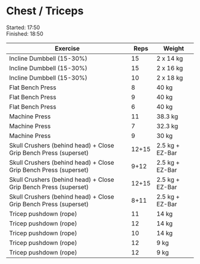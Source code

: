 # Chest / Triceps

Started: 17:50 \
Finished: 18:50


| Exercise | Reps | Weight
| --- | --- | --- |
| Incline Dumbbell (15-30%) | 15 | 2 x  14 kg |
| Incline Dumbbell (15-30%) | 15 | 2 x  16 kg |
| Incline Dumbbell (15-30%) | 10 | 2 x 18 kg |
| Flat Bench Press | 8 | 40 kg |
| Flat Bench Press | 9 | 40 kg |
| Flat Bench Press | 6 | 40 kg |
| Machine Press | 11 | 38.3 kg |
| Machine Press | 7 | 32.3 kg |
| Machine Press | 9 | 30 kg |
| Skull Crushers (behind head) + Close Grip Bench Press (superset) | 12+15 | 2.5 kg + EZ-Bar |
| Skull Crushers (behind head) + Close Grip Bench Press (superset) | 9+12 | 2.5 kg + EZ-Bar |
| Skull Crushers (behind head) + Close Grip Bench Press (superset) | 12+15 | 2.5 kg + EZ-Bar |
| Skull Crushers (behind head) + Close Grip Bench Press (superset) | 8+11 | 2.5 kg + EZ-Bar |
| Tricep pushdown (rope) | 11 | 14 kg |
| Tricep pushdown (rope) | 12 | 14 kg |
| Tricep pushdown (rope) | 10 | 14 kg |
| Tricep pushdown (rope) | 12 | 9 kg |
| Tricep pushdown (rope) | 12 | 9 kg |
